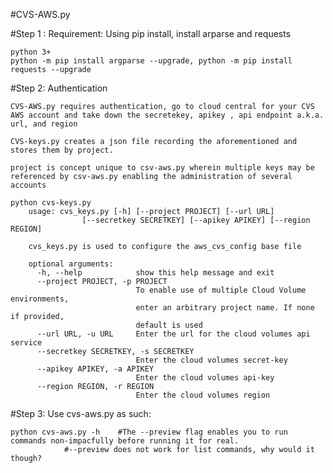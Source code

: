 #CVS-AWS.py

#Step 1 : Requirement: Using pip install, install arparse and requests

	python 3+
	python -m pip install argparse --upgrade, python -m pip install requests --upgrade


#Step 2: Authentication

	CVS-AWS.py requires authentication, go to cloud central for your CVS AWS account and take down the secretekey, apikey , api endpoint a.k.a. url, and region

	CVS-keys.py creates a json file recording the aforementioned and stores them by project.

	project is concept unique to csv-aws.py wherein multiple keys may be referenced by csv-aws.py enabling the administration of several accounts 

	python cvs-keys.py
		usage: cvs_keys.py [-h] [--project PROJECT] [--url URL]
       	            [--secretkey SECRETKEY] [--apikey APIKEY] [--region REGION]
		
		cvs_keys.py is used to configure the aws_cvs_config base file
	
		optional arguments:
		  -h, --help            show this help message and exit
		  --project PROJECT, -p PROJECT
		                        To enable use of multiple Cloud Volume environments,
		                        enter an arbitrary project name. If none if provided,
		                        default is used
		  --url URL, -u URL     Enter the url for the cloud volumes api service
		  --secretkey SECRETKEY, -s SECRETKEY
		                        Enter the cloud volumes secret-key
		  --apikey APIKEY, -a APIKEY
		                        Enter the cloud volumes api-key
		  --region REGION, -r REGION
	       		                Enter the cloud volumes region
#Step 3: Use cvs-aws.py as such:

	python cvs-aws.py -h	#The --preview flag enables you to run commands non-impacfully before running it for real.
				#--preview does not work for list commands, why would it though?
